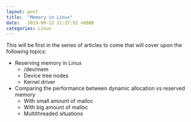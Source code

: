 ```yaml
---
layout: post
title:  "Memory in Linux"
date:   2019-09-12 11:37:52 +0800
categories: Linux
---
```


This will be first in the series of articles to come that will cover upon the following topics:

* Reserving memory in Linux
	- /dev/mem
	- Device tree nodes
	- Kernel driver
* Comparing the performance between dynamic allocation vs reserved memory
	- With small amount of malloc
	- With big amount of malloc
	- Multithreaded situations
